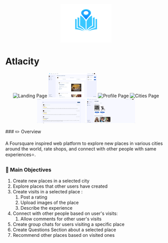  <p align="center">
 <img alt="Atlacity Logo" src="public/vectors/atlacity-logo.png" width="160" height="120"> 
 </p>
 
#  Atlacity

<p align="center">
    <img alt='Landing Page' src='public/demo/landing.png' width='30%'>
    <img alt='Home Page' src='public/demo/home.png' width='30%'>
    <img alt='Profile Page' src='public/demo/profile.png' width='30%'>
    <img alt='Cities Page' src='public/demo/cities.png' width='30%'>
    <img alt='Visits Page' src='public/demo/visits.png' width='30%'>
    <img alt='Connect Page' src='public/demo/connect.png' width='30%'>
</p>
### ✏️ Overview

A Foursquare inspired web platform to explore new places in various cities around the world, rate shops, and connect with other people with same experiences⭐️.

### 🎯 Main Objectives

1. Create new places in a selected city
2. Explore places that other users have created
3. Create visits in a selected place :
    1. Post a rating
    2. Upload images of the place
    3. Describe the experience
4. Connect with other people based on user's visits:
    1. Allow comments for other user's visits
5. Create group chats for users visiting a specific place
6. Create Questions Section about a selected place
7. Recommend other places based on visited ones
